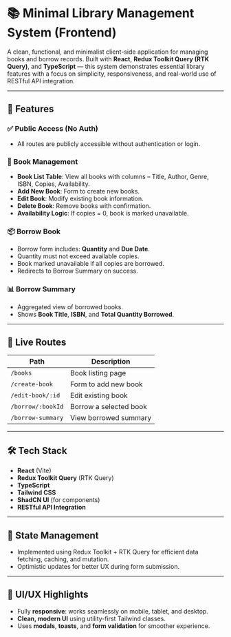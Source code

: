 # 📚 Minimal Library Management System (Frontend)

A clean, functional, and minimalist client-side application for managing books and borrow records. Built with **React**, **Redux Toolkit Query (RTK Query)**, and **TypeScript** — this system demonstrates essential library features with a focus on simplicity, responsiveness, and real-world use of RESTful API integration.

---

## 🚀 Features

### ✅ Public Access (No Auth)
- All routes are publicly accessible without authentication or login.

### 📘 Book Management
- **Book List Table**: View all books with columns – Title, Author, Genre, ISBN, Copies, Availability.
- **Add New Book**: Form to create new books.
- **Edit Book**: Modify existing book information.
- **Delete Book**: Remove books with confirmation.
- **Availability Logic**: If copies = 0, book is marked unavailable.

### 📦 Borrow Book
- Borrow form includes: **Quantity** and **Due Date**.
- Quantity must not exceed available copies.
- Book marked unavailable if all copies are borrowed.
- Redirects to Borrow Summary on success.

### 📊 Borrow Summary
- Aggregated view of borrowed books.
- Shows **Book Title**, **ISBN**, and **Total Quantity Borrowed**.

---

## 🔗 Live Routes

| Path | Description |
|------|-------------|
| `/books` | Book listing page |
| `/create-book` | Form to add new book |
| `/edit-book/:id` | Edit existing book |
| `/borrow/:bookId` | Borrow a selected book |
| `/borrow-summary` | View borrowed summary |

---

## 🛠️ Tech Stack

- **React** (Vite)
- **Redux Toolkit Query** (RTK Query)
- **TypeScript**
- **Tailwind CSS**
- **ShadCN UI** (for components)
- **RESTful API Integration**

---

## 🧠 State Management

- Implemented using Redux Toolkit + RTK Query for efficient data fetching, caching, and mutation.
- Optimistic updates for better UX during form submission.

---

## 🎨 UI/UX Highlights

- Fully **responsive**: works seamlessly on mobile, tablet, and desktop.
- **Clean, modern UI** using utility-first Tailwind classes.
- Uses **modals**, **toasts**, and **form validation** for smoother experience.





